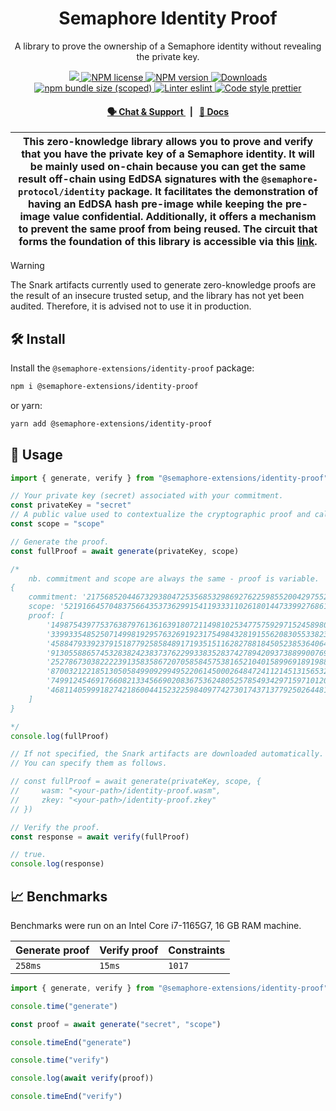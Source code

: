 <p align="center">
    <h1 align="center">
        Semaphore Identity Proof
    </h1>
    <p align="center">A library to prove the ownership of a Semaphore identity without revealing the private key.</p>
</p>

<p align="center">
    <a href="https://github.com/semaphore-protocol">
        <img src="https://img.shields.io/badge/project-Semaphore-blue.svg?style=flat-square">
    </a>
    <a href="https://github.com/semaphore-protocol/extensions/tree/main/packages/identity-proof/LICENSE">
        <img alt="NPM license" src="https://img.shields.io/npm/l/%40semaphore-extensions%identity-proof?style=flat-square">
    </a>
    <a href="https://www.npmjs.com/package/@semaphore-extensions/identity-proof">
        <img alt="NPM version" src="https://img.shields.io/npm/v/@semaphore-extensions/identity-proof?style=flat-square" />
    </a>
    <a href="https://npmjs.org/package/@semaphore-extensions/identity-proof">
        <img alt="Downloads" src="https://img.shields.io/npm/dm/@semaphore-extensions/identity-proof.svg?style=flat-square" />
    </a>
    <a href="https://bundlephobia.com/package/@semaphore-extensions/identity-proof">
        <img alt="npm bundle size (scoped)" src="https://img.shields.io/bundlephobia/minzip/@semaphore-extensions/identity-proof" />
    </a>
    <a href="https://eslint.org/">
        <img alt="Linter eslint" src="https://img.shields.io/badge/linter-eslint-8080f2?style=flat-square&logo=eslint" />
    </a>
    <a href="https://prettier.io/">
        <img alt="Code style prettier" src="https://img.shields.io/badge/code%20style-prettier-f8bc45?style=flat-square&logo=prettier" />
    </a>
</p>

<div align="center">
    <h4>
        <a href="https://appliedzkp.org/discord">
            🗣️ Chat &amp; Support
        </a>
        <span>&nbsp;&nbsp;|&nbsp;&nbsp;</span>
        <a href="https://semaphore-protocol.github.io/extensions/modules/_semaphore_extensions_identity_proof.html">
            📘 Docs
        </a>
    </h4>
</div>

| This zero-knowledge library allows you to prove and verify that you have the private key of a Semaphore identity. It will be mainly used on-chain because you can get the same result off-chain using EdDSA signatures with the `@semaphore-protocol/identity` package. It facilitates the demonstration of having an EdDSA hash pre-image while keeping the pre-image value confidential. Additionally, it offers a mechanism to prevent the same proof from being reused. The circuit that forms the foundation of this library is accessible via this [link](https://github.com/semaphore-protocol/extensions/blob/main/packages/identity-proof.circom). |
| ----------------------------------------------------------------------------------------------------------------------------------------------------------------------------------------------------------------------------------------------------------------------------------------------------------------------------------------------------------------------------------------------------------------------------------------------------------------------------------------------------------------------------------------------------------------------------------------------------------------------------------------------------------- |

> [!WARNING]  
> The Snark artifacts currently used to generate zero-knowledge proofs are the result of an insecure trusted setup, and the library has not yet been audited. Therefore, it is advised not to use it in production.

## 🛠 Install

Install the `@semaphore-extensions/identity-proof` package:

```bash
npm i @semaphore-extensions/identity-proof
```

or yarn:

```bash
yarn add @semaphore-extensions/identity-proof
```

## 📜 Usage

```typescript
import { generate, verify } from "@semaphore-extensions/identity-proof"

// Your private key (secret) associated with your commitment.
const privateKey = "secret"
// A public value used to contextualize the cryptographic proof and calculate the nullifier.
const scope = "scope"

// Generate the proof.
const fullProof = await generate(privateKey, scope)

/*
    nb. commitment and scope are always the same - proof is variable.
{
    commitment: '21756852044673293804725356853298692762259855200429755225624171532449447776732',
    scope: '52191664570483756643537362991541193331102618014473399276861326740461293928448',
    proof: [
        '14987543977537638797613616391807211498102534775759297152458980015937921301475',
        '3399335485250714998192957632691923175498432819155620830553382340417897595836',
        '458847933923791518779258584891719351511628278818450523853640641455008133942',
        '9130558865745328382423837376229933835283742789420937388990076948167771186665',
        '2527867303822223913583586720705858457538165210401589969189198821632271648294',
        '870032122185130505849909299495220614500026484724112145131565329210361970548',
        '7499124546917660821334566902083675362480525785493429715971012094306224236446',
        '4681140599918274218600441523225984097742730174371377925026448119492671129895'
    ]
}

*/
console.log(fullProof)

// If not specified, the Snark artifacts are downloaded automatically.
// You can specify them as follows.

// const fullProof = await generate(privateKey, scope, {
//     wasm: "<your-path>/identity-proof.wasm",
//     zkey: "<your-path>/identity-proof.zkey"
// })

// Verify the proof.
const response = await verify(fullProof)

// true.
console.log(response)
```

## 📈 Benchmarks

Benchmarks were run on an Intel Core i7-1165G7, 16 GB RAM machine.

| Generate proof | Verify proof | Constraints |
| -------------- | ------------ | ----------- |
| `258ms`        | `15ms`       | `1017`      |

```ts
import { generate, verify } from "@semaphore-extensions/identity-proof"

console.time("generate")

const proof = await generate("secret", "scope")

console.timeEnd("generate")

console.time("verify")

console.log(await verify(proof))

console.timeEnd("verify")
```
